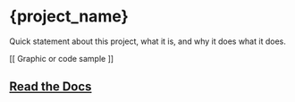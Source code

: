 # {project_name}

Quick statement about this project, what it is, and why it does what it does.

[[ Graphic or code sample ]]

## [Read the Docs]({ghpages_url})